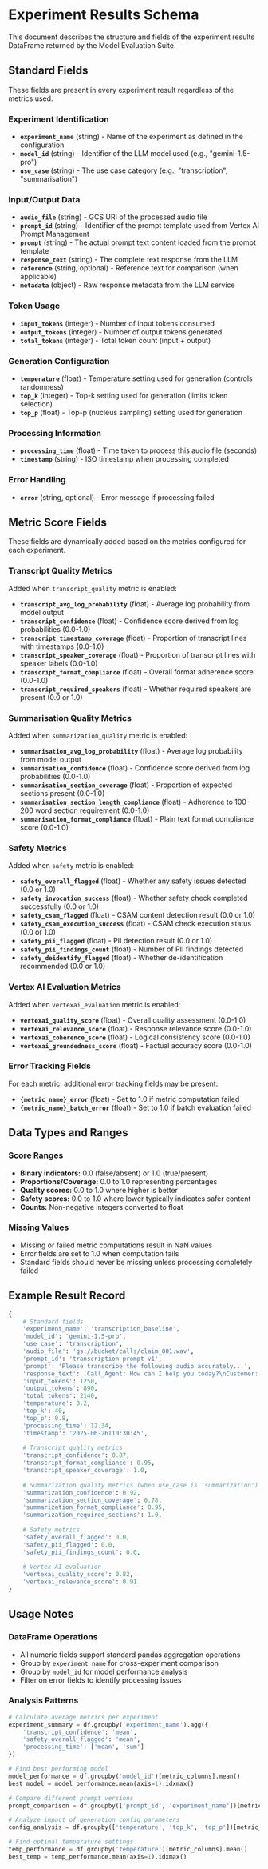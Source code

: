# Experiment Results Schema

This document describes the structure and fields of the experiment results DataFrame returned by the Model Evaluation Suite.

## Standard Fields

These fields are present in every experiment result regardless of the metrics used.

### Experiment Identification
- **`experiment_name`** (string) - Name of the experiment as defined in the configuration
- **`model_id`** (string) - Identifier of the LLM model used (e.g., "gemini-1.5-pro")
- **`use_case`** (string) - The use case category (e.g., "transcription", "summarisation")

### Input/Output Data
- **`audio_file`** (string) - GCS URI of the processed audio file
- **`prompt_id`** (string) - Identifier of the prompt template used from Vertex AI Prompt Management
- **`prompt`** (string) - The actual prompt text content loaded from the prompt template
- **`response_text`** (string) - The complete text response from the LLM
- **`reference`** (string, optional) - Reference text for comparison (when applicable)
- **`metadata`** (object) - Raw response metadata from the LLM service

### Token Usage
- **`input_tokens`** (integer) - Number of input tokens consumed
- **`output_tokens`** (integer) - Number of output tokens generated  
- **`total_tokens`** (integer) - Total token count (input + output)

### Generation Configuration
- **`temperature`** (float) - Temperature setting used for generation (controls randomness)
- **`top_k`** (integer) - Top-k setting used for generation (limits token selection)
- **`top_p`** (float) - Top-p (nucleus sampling) setting used for generation

### Processing Information
- **`processing_time`** (float) - Time taken to process this audio file (seconds)
- **`timestamp`** (string) - ISO timestamp when processing completed

### Error Handling
- **`error`** (string, optional) - Error message if processing failed

## Metric Score Fields

These fields are dynamically added based on the metrics configured for each experiment.

### Transcript Quality Metrics

Added when `transcript_quality` metric is enabled:

- **`transcript_avg_log_probability`** (float) - Average log probability from model output
- **`transcript_confidence`** (float) - Confidence score derived from log probabilities (0.0-1.0)
- **`transcript_timestamp_coverage`** (float) - Proportion of transcript lines with timestamps (0.0-1.0)
- **`transcript_speaker_coverage`** (float) - Proportion of transcript lines with speaker labels (0.0-1.0)
- **`transcript_format_compliance`** (float) - Overall format adherence score (0.0-1.0)
- **`transcript_required_speakers`** (float) - Whether required speakers are present (0.0 or 1.0)

### Summarisation Quality Metrics

Added when `summarization_quality` metric is enabled:

- **`summarisation_avg_log_probability`** (float) - Average log probability from model output
- **`summarisation_confidence`** (float) - Confidence score derived from log probabilities (0.0-1.0)
- **`summarisation_section_coverage`** (float) - Proportion of expected sections present (0.0-1.0)
- **`summarisation_section_length_compliance`** (float) - Adherence to 100-200 word section requirement (0.0-1.0)
- **`summarisation_format_compliance`** (float) - Plain text format compliance score (0.0-1.0)

### Safety Metrics

Added when `safety` metric is enabled:

- **`safety_overall_flagged`** (float) - Whether any safety issues detected (0.0 or 1.0)
- **`safety_invocation_success`** (float) - Whether safety check completed successfully (0.0 or 1.0)
- **`safety_csam_flagged`** (float) - CSAM content detection result (0.0 or 1.0)
- **`safety_csam_execution_success`** (float) - CSAM check execution status (0.0 or 1.0)
- **`safety_pii_flagged`** (float) - PII detection result (0.0 or 1.0)
- **`safety_pii_findings_count`** (float) - Number of PII findings detected
- **`safety_deidentify_flagged`** (float) - Whether de-identification recommended (0.0 or 1.0)

### Vertex AI Evaluation Metrics

Added when `vertexai_evaluation` metric is enabled:

- **`vertexai_quality_score`** (float) - Overall quality assessment (0.0-1.0)
- **`vertexai_relevance_score`** (float) - Response relevance score (0.0-1.0)
- **`vertexai_coherence_score`** (float) - Logical consistency score (0.0-1.0)
- **`vertexai_groundedness_score`** (float) - Factual accuracy score (0.0-1.0)

### Error Tracking Fields

For each metric, additional error tracking fields may be present:

- **`{metric_name}_error`** (float) - Set to 1.0 if metric computation failed
- **`{metric_name}_batch_error`** (float) - Set to 1.0 if batch evaluation failed

## Data Types and Ranges

### Score Ranges
- **Binary indicators:** 0.0 (false/absent) or 1.0 (true/present)
- **Proportions/Coverage:** 0.0 to 1.0 representing percentages
- **Quality scores:** 0.0 to 1.0 where higher is better
- **Safety scores:** 0.0 to 1.0 where lower typically indicates safer content
- **Counts:** Non-negative integers converted to float

### Missing Values
- Missing or failed metric computations result in NaN values
- Error fields are set to 1.0 when computation fails
- Standard fields should never be missing unless processing completely failed

## Example Result Record

```python
{
    # Standard fields
    'experiment_name': 'transcription_baseline',
    'model_id': 'gemini-1.5-pro',
    'use_case': 'transcription',
    'audio_file': 'gs://bucket/calls/claim_001.wav',
    'prompt_id': 'transcription-prompt-v1',
    'prompt': 'Please transcribe the following audio accurately...',
    'response_text': 'Call_Agent: How can I help you today?\nCustomer: I need to file a claim...',
    'input_tokens': 1250,
    'output_tokens': 890,
    'total_tokens': 2140,
    'temperature': 0.2,
    'top_k': 40,
    'top_p': 0.8,
    'processing_time': 12.34,
    'timestamp': '2025-06-26T10:30:45',
    
    # Transcript quality metrics
    'transcript_confidence': 0.87,
    'transcript_format_compliance': 0.95,
    'transcript_speaker_coverage': 1.0,
    
    # Summarization quality metrics (when use_case is 'summarization')
    'summarization_confidence': 0.92,
    'summarization_section_coverage': 0.78,
    'summarization_format_compliance': 0.95,
    'summarization_required_sections': 1.0,
    
    # Safety metrics  
    'safety_overall_flagged': 0.0,
    'safety_pii_flagged': 0.0,
    'safety_pii_findings_count': 0.0,
    
    # Vertex AI evaluation
    'vertexai_quality_score': 0.82,
    'vertexai_relevance_score': 0.91
}
```

## Usage Notes

### DataFrame Operations
- All numeric fields support standard pandas aggregation operations
- Group by `experiment_name` for cross-experiment comparison
- Group by `model_id` for model performance analysis
- Filter on error fields to identify processing issues

### Analysis Patterns
```python
# Calculate average metrics per experiment
experiment_summary = df.groupby('experiment_name').agg({
    'transcript_confidence': 'mean',
    'safety_overall_flagged': 'mean',
    'processing_time': ['mean', 'sum']
})

# Find best performing model
model_performance = df.groupby('model_id')[metric_columns].mean()
best_model = model_performance.mean(axis=1).idxmax()

# Compare different prompt versions
prompt_comparison = df.groupby(['prompt_id', 'experiment_name'])[metric_columns].mean()

# Analyze impact of generation config parameters
config_analysis = df.groupby(['temperature', 'top_k', 'top_p'])[metric_columns].mean()

# Find optimal temperature settings
temp_performance = df.groupby('temperature')[metric_columns].mean()
best_temp = temp_performance.mean(axis=1).idxmax()
```
